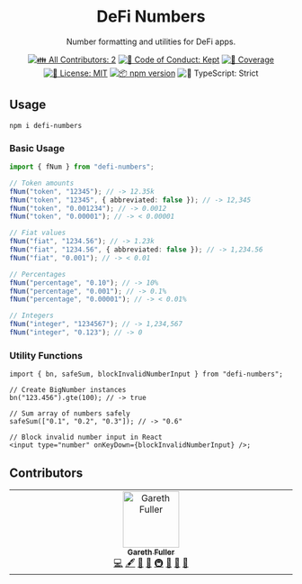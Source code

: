 <h1 align="center">DeFi Numbers</h1>

<p align="center">Number formatting and utilities for DeFi apps.</p>

<p align="center">
	<!-- prettier-ignore-start -->
	<!-- ALL-CONTRIBUTORS-BADGE:START - Do not remove or modify this section -->
	<a href="#contributors" target="_blank"><img alt="👪 All Contributors: 2" src="https://img.shields.io/badge/%F0%9F%91%AA_all_contributors-2-21bb42.svg" /></a>
<!-- ALL-CONTRIBUTORS-BADGE:END -->
	<!-- prettier-ignore-end -->
	<a href="https://github.com/Dappness/defi-numbers/blob/main/.github/CODE_OF_CONDUCT.md" target="_blank"><img alt="🤝 Code of Conduct: Kept" src="https://img.shields.io/badge/%F0%9F%A4%9D_code_of_conduct-kept-21bb42" /></a>
	<a href="https://codecov.io/gh/Dappness/defi-numbers" target="_blank"><img alt="🧪 Coverage" src="https://img.shields.io/codecov/c/github/Dappness/defi-numbers?label=%F0%9F%A7%AA%20coverage" /></a>
	<a href="https://github.com/Dappness/defi-numbers/blob/main/LICENSE.md" target="_blank"><img alt="📝 License: MIT" src="https://img.shields.io/badge/%F0%9F%93%9D_license-MIT-21bb42.svg"></a>
	<a href="http://npmjs.com/package/defi-numbers"><img alt="📦 npm version" src="https://img.shields.io/npm/v/defi-numbers?color=21bb42&label=%F0%9F%93%A6%20npm" /></a>
	<img alt="💪 TypeScript: Strict" src="https://img.shields.io/badge/%F0%9F%92%AA_typescript-strict-21bb42.svg" />
</p>

## Usage

```shell
npm i defi-numbers
```

### Basic Usage

```ts
import { fNum } from "defi-numbers";

// Token amounts
fNum("token", "12345"); // -> 12.35k
fNum("token", "12345", { abbreviated: false }); // -> 12,345
fNum("token", "0.001234"); // -> 0.0012
fNum("token", "0.00001"); // -> < 0.00001

// Fiat values
fNum("fiat", "1234.56"); // -> 1.23k
fNum("fiat", "1234.56", { abbreviated: false }); // -> 1,234.56
fNum("fiat", "0.001"); // -> < 0.01

// Percentages
fNum("percentage", "0.10"); // -> 10%
fNum("percentage", "0.001"); // -> 0.1%
fNum("percentage", "0.00001"); // -> < 0.01%

// Integers
fNum("integer", "1234567"); // -> 1,234,567
fNum("integer", "0.123"); // -> 0
```

### Utility Functions

```tsx
import { bn, safeSum, blockInvalidNumberInput } from "defi-numbers";

// Create BigNumber instances
bn("123.456").gte(100); // -> true

// Sum array of numbers safely
safeSum(["0.1", "0.2", "0.3"]); // -> "0.6"

// Block invalid number input in React
<input type="number" onKeyDown={blockInvalidNumberInput} />;
```

## Contributors

<!-- spellchecker: disable -->
<!-- ALL-CONTRIBUTORS-LIST:START - Do not remove or modify this section -->
<!-- prettier-ignore-start -->
<!-- markdownlint-disable -->
<table>
  <tbody>
    <tr>
      <td align="center" valign="top" width="14.28%"><a href="https://dappness.com/"><img src="https://avatars.githubusercontent.com/u/2406506?v=4?s=100" width="100px;" alt="Gareth Fuller"/><br /><sub><b>Gareth Fuller</b></sub></a><br /><a href="https://github.com/Dappness/defi-numbers/commits?author=garethfuller" title="Code">💻</a> <a href="#content-garethfuller" title="Content">🖋</a> <a href="https://github.com/Dappness/defi-numbers/commits?author=garethfuller" title="Documentation">📖</a> <a href="#ideas-garethfuller" title="Ideas, Planning, & Feedback">🤔</a> <a href="#infra-garethfuller" title="Infrastructure (Hosting, Build-Tools, etc)">🚇</a> <a href="#maintenance-garethfuller" title="Maintenance">🚧</a> <a href="#projectManagement-garethfuller" title="Project Management">📆</a> <a href="#tool-garethfuller" title="Tools">🔧</a></td>
    </tr>
  </tbody>
</table>

<!-- markdownlint-restore -->
<!-- prettier-ignore-end -->

<!-- ALL-CONTRIBUTORS-LIST:END -->
<!-- spellchecker: enable -->
